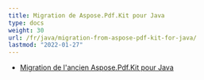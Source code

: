 ```yaml
---
title: Migration de Aspose.Pdf.Kit pour Java
type: docs
weight: 30
url: /fr/java/migration-from-aspose-pdf-kit-for-java/
lastmod: "2022-01-27"
---
```


- [Migration de l'ancien Aspose.Pdf.Kit pour Java](/pdf/fr/java/migration-from-legacy-aspose-pdf-kit-for-java/)